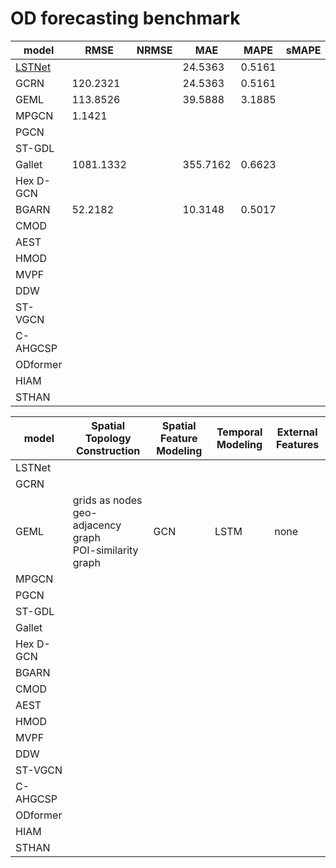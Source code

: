 # OD forecasting benchmark











| model | RMSE | NRMSE | MAE | MAPE | sMAPE |
| ----- | ----- | ----- | ----- | ----- | ----- | 
| [LSTNet](./models/LSTNet/)  |  |       |24.5363|0.5161|       |
| GCRN  | 120.2321 |       |24.5363|0.5161|       |
| GEML  | 113.8526 |       |39.5888|3.1885|       |
| MPGCN | 1.1421 |       |     |      |       |
| PGCN |      |       |     |      |       |
| ST-GDL |      |       |     |      |       |
| Gallet | 1081.1332|       |355.7162|0.6623|       |
| Hex D-GCN |      |       |     |      |       |
| BGARN | 52.2182|       |10.3148|0.5017|       |
| CMOD |      |       |     |      |       |
| AEST |      |       |     |      |       |
| HMOD |      |       |     |      |       |
| MVPF |      |       |     |      |       |
| DDW |      |       |     |      |       |
| ST-VGCN |      |       |     |      |       |
| C-AHGCSP |      |       |     |      |       |
| ODformer |      |       |     |      |       |
| HIAM |      |       |     |      |       |
| STHAN |      |       |     |      |       |




| model | Spatial Topology Construction | Spatial Feature Modeling | Temporal Modeling | External Features |
| ----- | -----                         | -----                    | -----             | -----             |
| LSTNet  |     |       |     |    |       |
| GCRN  |      |       |    |     |       |
| GEML  | grids as nodes <br> geo-adjacency graph <br> POI-similarity graph | GCN                         |  LSTM             | none              |
| MPGCN |       |       |     |      |       |
| PGCN |      |       |     |      |       |
| ST-GDL |      |       |     |      |       |
| Gallet |    |       |     |       |       |
| Hex D-GCN |      |       |     |      |       |
| BGARN |       |       |        |       |       |
| CMOD |      |       |     |      |       |
| AEST |      |       |     |      |       |
| HMOD |      |       |     |      |       |
| MVPF |      |       |     |      |       |
| DDW |      |       |     |      |       |
| ST-VGCN |      |       |     |      |       |
| C-AHGCSP |      |       |     |      |       |
| ODformer |      |       |     |      |       |
| HIAM |      |       |     |      |       |
| STHAN |      |       |     |      |       |
